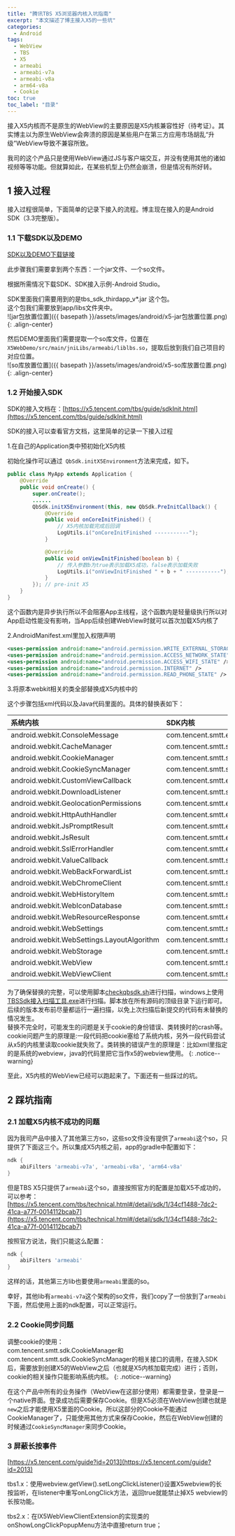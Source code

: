 ```yaml
---
title: "腾讯TBS X5浏览器内核入坑指南"
excerpt: "本文描述了博主接入X5的一些坑"
categories:
  - Android
tags:
  - WebView
  - TBS
  - X5
  - armeabi
  - armeabi-v7a
  - armeabi-v8a
  - arm64-v8a
  - Cookie
toc: true
toc_label: "目录"
---
```


接入X5内核而不是原生的WebView的主要原因是X5内核兼容性好（待考证）。其实博主以为原生WebView会奔溃的原因是某些用户在第三方应用市场胡乱“升级”WebView导致不兼容所致。  

我司的这个产品只是使用WebView通过JS与客户端交互，并没有使用其他的诸如视频等等功能。但就算如此，在某些机型上仍然会崩溃，但是情况有所好转。

## 1 接入过程
接入过程很简单，下面简单的记录下接入的流程。博主现在接入的是Android SDK（3.3完整版）。

### 1.1 下载SDK以及DEMO

[SDK以及DEMO下载链接](https://x5.tencent.com/tbs/sdk.html)

此步骤我们需要拿到两个东西：一个jar文件、一个so文件。

根据所需情况下载SDK、SDK接入示例-Android Studio。

SDK里面我们需要用到的是tbs_sdk_thirdapp_v*.jar 这个包。  
这个包我们需要放到app/libs文件夹中。  
![jar包放置位置]({{ basepath }}/assets/images/android/x5-jar包放置位置.png){: .align-center}

然后DEMO里面我们需要提取一个so库文件，位置在`X5WebDemo/src/main/jniLibs/armeabi/liblbs.so`，提取后放到我们自己项目的对应位置。  
![so库放置位置]({{ basepath }}/assets/images/android/x5-so库放置位置.png){: .align-center}


### 1.2 开始接入SDK
SDK的接入文档在：[https://x5.tencent.com/tbs/guide/sdkInit.html](https://x5.tencent.com/tbs/guide/sdkInit.html)

SDK的接入可以查看官方文档，这里简单的记录一下接入过程

1.在自己的Application类中预初始化X5内核

初始化操作可以通过` QbSdk.initX5Environment`方法来完成，如下。
```java
public class MyApp extends Application {
    @Override
    public void onCreate() {
        super.onCreate();
        ......
        QbSdk.initX5Environment(this, new QbSdk.PreInitCallback() {
            @Override
            public void onCoreInitFinished() {
                // X5内核加载完成后回调
                LogUtils.i("onCoreInitFinished -----------");
            }

            @Override
            public void onViewInitFinished(boolean b) {
                // 传入参数b为true表示加载X5成功，false表示加载失败
                LogUtils.i("onViewInitFinished " + b + " -----------");
            }
        }); // pre-init X5
    }
}
```
这个函数内是异步执行所以不会阻塞App主线程，这个函数内是轻量级执行所以对App启动性能没有影响，当App后续创建WebView时就可以首次加载X5内核了

2.AndroidManifest.xml里加入权限声明

```xml
<uses-permission android:name="android.permission.WRITE_EXTERNAL_STORAGE" />
<uses-permission android:name="android.permission.ACCESS_NETWORK_STATE" />
<uses-permission android:name="android.permission.ACCESS_WIFI_STATE" />
<uses-permission android:name="android.permission.INTERNET" />
<uses-permission android:name="android.permission.READ_PHONE_STATE" />
```

3.将原本webkit相关的类全部替换成X5内核中的

这个步骤包括xml代码以及Java代码里面的。具体的替换表如下：

| 系统内核 | SDK内核|
| :---------- | :------------ |
| android.webkit.ConsoleMessage | com.tencent.smtt.export.external.interfaces.ConsoleMessage |
| android.webkit.CacheManager | com.tencent.smtt.sdk.CacheManager(deprecated) |
| android.webkit.CookieManager | com.tencent.smtt.sdk.CookieManager |
| android.webkit.CookieSyncManager | com.tencent.smtt.sdk.CookieSyncManager |
| android.webkit.CustomViewCallback | com.tencent.smtt.export.external.interfaces.IX5WebChromeClient.CustomViewCallback |
| android.webkit.DownloadListener | com.tencent.smtt.sdk.DownloadListener |
| android.webkit.GeolocationPermissions | com.tencent.smtt.export.external.interfaces.GeolocationPermissionsCallback |
| android.webkit.HttpAuthHandler | com.tencent.smtt.export.external.interfaces.HttpAuthHandler |
| android.webkit.JsPromptResult | com.tencent.smtt.export.external.interfaces.JsPromptResult |
| android.webkit.JsResult | com.tencent.smtt.export.external.interfaces.JsResult |
| android.webkit.SslErrorHandler | com.tencent.smtt.export.external.interfaces.SslErrorHandler |
|android.webkit.ValueCallback | com.tencent.smtt.sdk.ValueCallback |
| android.webkit.WebBackForwardList | com.tencent.smtt.sdk.WebBackForwardList |
|android.webkit.WebChromeClient | com.tencent.smtt.sdk.WebChromeClient |
|android.webkit.WebHistoryItem | com.tencent.smtt.sdk.WebHistoryItem |
| android.webkit.WebIconDatabase | com.tencent.smtt.sdk.WebIconDatabase |
| android.webkit.WebResourceResponse | com.tencent.smtt.export.external.interfaces.WebResourceResponse |
|android.webkit.WebSettings | com.tencent.smtt.sdk.WebSettings |
|android.webkit.WebSettings.LayoutAlgorithm | com.tencent.smtt.sdk.WebSettings.LayoutAlgorithm |
| android.webkit.WebStorage | com.tencent.smtt.sdk.WebStorage |
|android.webkit.WebView | com.tencent.smtt.sdk.WebView |
|android.webkit.WebViewClient | com.tencent.smtt.sdk.WebViewClient |

为了确保替换的完整，可以使用脚本[checkqbsdk.sh](http://res.imtt.qq.com/TES/checkqbsdk.zip)进行扫描，windows上使用[TBSSdk接入扫描工具.exe](http://res.imtt.qq.com/TES/TBSSdk_windows.zip)进行扫描。脚本放在所有源码的顶级目录下运行即可。后续的版本发布前尽量都运行一遍扫描，以免上次扫描后新提交的代码有未替换的情况发生。  
替换不完全时，可能发生的问题是关于cookie的身份错误、类转换时的crash等。cookie问题产生的原理是:一段代码把cookie塞给了系统内核，另外一段代码尝试从x5的内核里读取cookie就失败了。类转换的错误产生的原理是：比如xml里指定的是系统的webview，java的代码里把它当作x5的webview使用。
{: .notice--warning}

至此，X5内核的WebView已经可以跑起来了。下面还有一些踩过的坑。

## 2 踩坑指南
### 2.1 加载X5内核不成功的问题
因为我司产品中接入了其他第三方so，这些so文件没有提供了`armeabi`这个so，只提供了下面这三个。所以集成X5内核之前，app的gradle中配置如下：
```gradle
ndk {
    abiFilters 'armeabi-v7a', 'armeabi-v8a', 'arm64-v8a'
}
```

但是TBS X5只提供了`armeabi`这个so，直接按照官方的配置是加载X5不成功的，可以参考：[https://x5.tencent.com/tbs/technical.html#/detail/sdk/1/34cf1488-7dc2-41ca-a77f-0014112bcab7](https://x5.tencent.com/tbs/technical.html#/detail/sdk/1/34cf1488-7dc2-41ca-a77f-0014112bcab7)

按照官方说法，我们只能这么配置：
```gradle
ndk {
    abiFilters 'armeabi'
}
```

这样的话，其他第三方lib也要使用`armeabi`里面的so。

幸好，其他lib有`armeabi-v7a`这个架构的so文件，我们copy了一份放到了`armeabi`下面，然后使用上面的ndk配置，可以正常运行。

### 2.2 Cookie同步问题
调整cookie的使用：  
com.tencent.smtt.sdk.CookieManager和com.tencent.smtt.sdk.CookieSyncManager的相关接口的调用，在接入SDK后，需要放到创建X5的WebView之后（也就是X5内核加载完成）进行；否则，cookie的相关操作只能影响系统内核。
{: .notice--warning}

在这个产品中所有的业务操作（WebView在这部分使用）都需要登录，登录是一个native界面。登录成功后需要保存Cookie。但是X5必须在WebView创建也就是`new`之后才能使用X5里面的Cookie。所以这部分的Cookie不能通过CookieManager了，只能使用其他方式来保存Cookie，然后在WebView创建的时候通过`CookieSyncManager`来同步Cookie。

### 3 屏蔽长按事件
[https://x5.tencent.com/guide?id=2013](https://x5.tencent.com/guide?id=2013)

tbs1.x：使用webview.getView().setLongClickListener()设置X5webview的长按监听，在listener中重写onLongClick方法，返回true就能禁止掉X5 webview的长按功能。

tbs2.x：在IX5WebViewClientExtension的实现类的onShowLongClickPopupMenu方法中直接return true；

